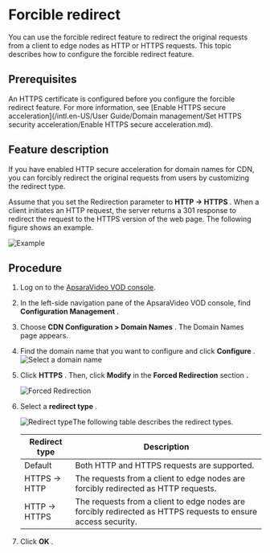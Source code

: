 Forcible redirect 
======================================

You can use the forcible redirect feature to redirect the original requests from a client to edge nodes as HTTP or HTTPS requests. This topic describes how to configure the forcible redirect feature.

Prerequisites 
----------------------------------

An HTTPS certificate is configured before you configure the forcible redirect feature. For more information, see [Enable HTTPS secure acceleration](/intl.en-US/User Guide/Domain management/Set HTTPS security acceleration/Enable HTTPS secure acceleration.md).

Feature description 
----------------------------------------

If you have enabled HTTP secure acceleration for domain names for CDN, you can forcibly redirect the original requests from users by customizing the redirect type.

Assume that you set the Redirection parameter to **HTTP -\> HTTPS** . When a client initiates an HTTP request, the server returns a 301 response to redirect the request to the HTTPS version of the web page. The following figure shows an example.

![Example](https://static-aliyun-doc.oss-accelerate.aliyuncs.com/assets/img/en-US/7583888061/p181993.png)

Procedure 
------------------------------

1. Log on to the [ApsaraVideo VOD console](https://vod.console.aliyun.com/).

   

2. In the left-side navigation pane of the ApsaraVideo VOD console, find **Configuration Management** .

   

3. Choose **CDN Configuration \> Domain Names** . The Domain Names page appears.

   

4. Find the domain name that you want to configure and click **Configure** .![Select a domain name](https://static-aliyun-doc.oss-accelerate.aliyuncs.com/assets/img/en-US/7583888061/p181835.png)

   

5. Click **HTTPS** . Then, click **Modify** in the **Forced Redirection** section **.** 

   ![Forced Redirection](https://static-aliyun-doc.oss-accelerate.aliyuncs.com/assets/img/en-US/7583888061/p181990.png)
   

6. Select a **redirect type** .

   ![Redirect type](https://static-aliyun-doc.oss-accelerate.aliyuncs.com/assets/img/en-US/7583888061/p181991.png)The following table describes the redirect types.
   

   | Redirect type  |                                                  Description                                                  |
   |----------------|---------------------------------------------------------------------------------------------------------------|
   | Default        | Both HTTP and HTTPS requests are supported.                                                                   |
   | HTTPS -\> HTTP | The requests from a client to edge nodes are forcibly redirected as HTTP requests.                            |
   | HTTP -\> HTTPS | The requests from a client to edge nodes are forcibly redirected as HTTPS requests to ensure access security. |

   

7. Click **OK** .

   

   



